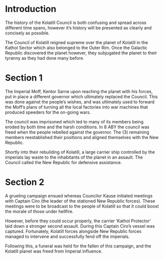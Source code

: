 # Introduction

The history of the Kolatill Council is both confusing and spread across different time spans, however it’s history will be presented as clearly and concisely as possible.

The Council of Kolatill reigned supreme over the planet of Kolatill in the Kathol Sector which also belonged to the Outer Rim.
Once the Galactic Republic discovered the planet however, they subjugated the planet to their tyranny as they had done many before.

# Section 1

The Imperial Moff, Kentor Sarne upon reaching the planet with his forces, put in place a different governor which ultimately replaced the Council.
This was done against the people’s wishes, and was ultimately used to forward the Moff’s plans of turning all the local factories into war machines that produced speeders for the on-going wars.

The council was imprisoned which led to many of its members being eroded by both time and the harsh conditions.
In 8 ABY the council was freed when the people rebelled against the governor.
The (3) remaining members reestablished their positions and aligned themselves with the New Republic.

Shortly into their rebuilding of Kolatill, a large carrier ship controlled by the imperials lay waste to the inhabitants of the planet in an assault.
The Council called the New Republic for defensive assistance.

# Section 2

A grueling campaign ensued whereas Councilor Kause initiated meetings with Captain Ciro (the leader of the stationed New Republic forces).
These meetings were to be broadcast to the people of Kolatill so that it could boost the morale of those under hellfire.

However, before they could occur properly, the carrier ‘Kathol Protector’ laid down a stronger second assault.
During this Captain Ciro’s vessel was captured.
Fortunately, Kolatill forces alongside New Republic forces managed to intervene and successfully fend off the imperials.

Following this, a funeral was held for the fallen of this campaign, and the Kolatill planet was freed from Imperial influence.
